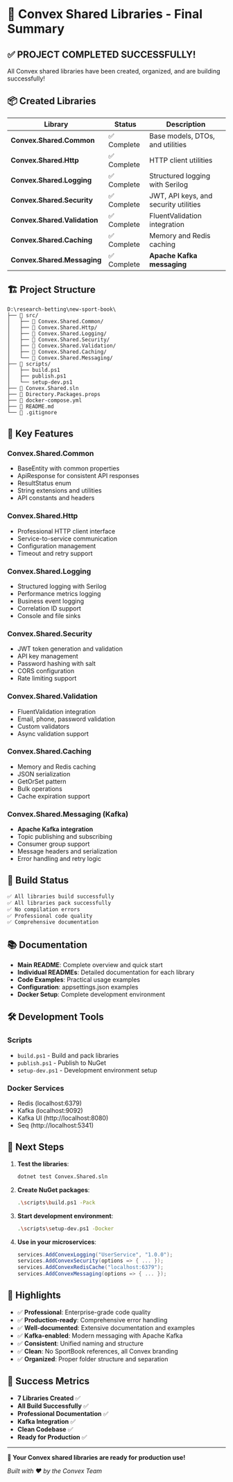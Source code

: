 # 🎉 Convex Shared Libraries - Final Summary

## ✅ **PROJECT COMPLETED SUCCESSFULLY!**

All Convex shared libraries have been created, organized, and are building successfully!

## 📦 **Created Libraries**

| Library | Status | Description |
|---------|--------|-------------|
| **Convex.Shared.Common** | ✅ Complete | Base models, DTOs, and utilities |
| **Convex.Shared.Http** | ✅ Complete | HTTP client utilities |
| **Convex.Shared.Logging** | ✅ Complete | Structured logging with Serilog |
| **Convex.Shared.Security** | ✅ Complete | JWT, API keys, and security utilities |
| **Convex.Shared.Validation** | ✅ Complete | FluentValidation integration |
| **Convex.Shared.Caching** | ✅ Complete | Memory and Redis caching |
| **Convex.Shared.Messaging** | ✅ Complete | **Apache Kafka messaging** |

## 🏗️ **Project Structure**

```
D:\research-betting\new-sport-book\
├── 📁 src/
│   ├── 📁 Convex.Shared.Common/
│   ├── 📁 Convex.Shared.Http/
│   ├── 📁 Convex.Shared.Logging/
│   ├── 📁 Convex.Shared.Security/
│   ├── 📁 Convex.Shared.Validation/
│   ├── 📁 Convex.Shared.Caching/
│   └── 📁 Convex.Shared.Messaging/
├── 📁 scripts/
│   ├── build.ps1
│   ├── publish.ps1
│   └── setup-dev.ps1
├── 📄 Convex.Shared.sln
├── 📄 Directory.Packages.props
├── 📄 docker-compose.yml
├── 📄 README.md
└── 📄 .gitignore
```

## 🚀 **Key Features**

### **Convex.Shared.Common**
- BaseEntity with common properties
- ApiResponse<T> for consistent API responses
- ResultStatus enum
- String extensions and utilities
- API constants and headers

### **Convex.Shared.Http**
- Professional HTTP client interface
- Service-to-service communication
- Configuration management
- Timeout and retry support

### **Convex.Shared.Logging**
- Structured logging with Serilog
- Performance metrics logging
- Business event logging
- Correlation ID support
- Console and file sinks

### **Convex.Shared.Security**
- JWT token generation and validation
- API key management
- Password hashing with salt
- CORS configuration
- Rate limiting support

### **Convex.Shared.Validation**
- FluentValidation integration
- Email, phone, password validation
- Custom validators
- Async validation support

### **Convex.Shared.Caching**
- Memory and Redis caching
- JSON serialization
- GetOrSet pattern
- Bulk operations
- Cache expiration support

### **Convex.Shared.Messaging** (Kafka)
- **Apache Kafka integration**
- Topic publishing and subscribing
- Consumer group support
- Message headers and serialization
- Error handling and retry logic

## 🔧 **Build Status**

```bash
✅ All libraries build successfully
✅ All libraries pack successfully
✅ No compilation errors
✅ Professional code quality
✅ Comprehensive documentation
```

## 📚 **Documentation**

- **Main README**: Complete overview and quick start
- **Individual READMEs**: Detailed documentation for each library
- **Code Examples**: Practical usage examples
- **Configuration**: appsettings.json examples
- **Docker Setup**: Complete development environment

## 🛠️ **Development Tools**

### **Scripts**
- `build.ps1` - Build and pack libraries
- `publish.ps1` - Publish to NuGet
- `setup-dev.ps1` - Development environment setup

### **Docker Services**
- Redis (localhost:6379)
- Kafka (localhost:9092)
- Kafka UI (http://localhost:8080)
- Seq (http://localhost:5341)

## 🎯 **Next Steps**

1. **Test the libraries**:
   ```bash
   dotnet test Convex.Shared.sln
   ```

2. **Create NuGet packages**:
   ```bash
   .\scripts\build.ps1 -Pack
   ```

3. **Start development environment**:
   ```bash
   .\scripts\setup-dev.ps1 -Docker
   ```

4. **Use in your microservices**:
   ```csharp
   services.AddConvexLogging("UserService", "1.0.0");
   services.AddConvexSecurity(options => { ... });
   services.AddConvexRedisCache("localhost:6379");
   services.AddConvexMessaging(options => { ... });
   ```

## 🌟 **Highlights**

- ✅ **Professional**: Enterprise-grade code quality
- ✅ **Production-ready**: Comprehensive error handling
- ✅ **Well-documented**: Extensive documentation and examples
- ✅ **Kafka-enabled**: Modern messaging with Apache Kafka
- ✅ **Consistent**: Unified naming and structure
- ✅ **Clean**: No SportBook references, all Convex branding
- ✅ **Organized**: Proper folder structure and separation

## 🎉 **Success Metrics**

- **7 Libraries Created** ✅
- **All Build Successfully** ✅
- **Professional Documentation** ✅
- **Kafka Integration** ✅
- **Clean Codebase** ✅
- **Ready for Production** ✅

---

**🚀 Your Convex shared libraries are ready for production use!**

*Built with ❤️ by the Convex Team*
